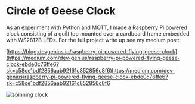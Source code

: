 # Circle of Geese Clock

As an experiment with Python and MQTT, I made a Raspberry Pi powered clock consisting of a quilt top mounted over a cardboard frame embedded with WS2812B LEDs. 
For the full project write up see my medium post: 

[https://blog.devgenius.io/raspberry-pi-powered-flying-geese-clock](https://medium.com/dev-genius/raspberry-pi-powered-flying-geese-clock-ebde0c76ffe6?sk=c58ce1bdf2856aab92161c852856c8f6)https://medium.com/dev-genius/raspberry-pi-powered-flying-geese-clock-ebde0c76ffe6?sk=c58ce1bdf2856aab92161c852856c8f6

![spinning clock](https://github.com/reveleigh/Circle-of-Geese-Clock/blob/main/spinning%20clock%20timer.gif)

